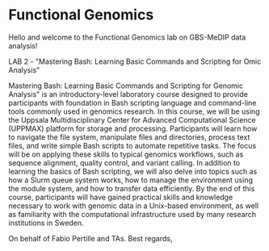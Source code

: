 # Functional Genomics

Hello and welcome to the Functional Genomics lab on GBS-MeDIP data analysis! 

LAB 2 - "Mastering Bash: Learning Basic Commands and Scripting for Omic Analysis"

Mastering Bash: Learning Basic Commands and Scripting for Genomic Analysis" is an introductory-level laboratory course designed to provide participants with foundation in Bash scripting language and command-line tools commonly used in genomics research. In this course, we will be using the Uppsala Multidisciplinary Center for Advanced Computational Science (UPPMAX) platform for storage and processing.
Participants will learn how to navigate the file system, manipulate files and directories, process text files, and write simple Bash scripts to automate repetitive tasks. The focus will be on applying these skills to typical genomics workflows, such as sequence alignment, quality control, and variant calling.
In addition to learning the basics of Bash scripting, we will also delve into topics such as how a Slurm queue system works, how to manage the environment using the module system, and how to transfer data efficiently.
By the end of this course, participants will have gained practical skills and knowledge necessary to work with genomic data in a Unix-based environment, as well as familiarity with the computational infrastructure used by many research institutions in Sweden.

On behalf of Fabio Pertille and TAs.
Best regards, 

